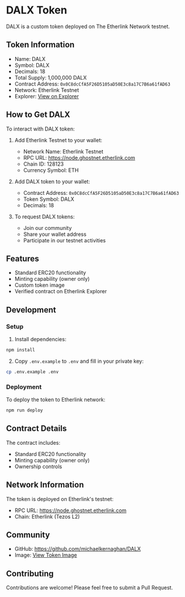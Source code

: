 # DALX Token

DALX is a custom token deployed on The Etherlink Network testnet.

## Token Information

- Name: DALX
- Symbol: DALX
- Decimals: 18
- Total Supply: 1,000,000 DALX
- Contract Address: `0x0C8dcCfA5F26D5105aD50E3c8a17C7B6a61fAD63`
- Network: Etherlink Testnet
- Explorer: [View on Explorer](https://testnet.explorer.etherlink.com/token/0x0C8dcCfA5F26D5105aD50E3c8a17C7B6a61fAD63)

## How to Get DALX

To interact with DALX token:

1. Add Etherlink Testnet to your wallet:
   - Network Name: Etherlink Testnet
   - RPC URL: https://node.ghostnet.etherlink.com
   - Chain ID: 128123
   - Currency Symbol: ETH

2. Add DALX token to your wallet:
   - Contract Address: `0x0C8dcCfA5F26D5105aD50E3c8a17C7B6a61fAD63`
   - Token Symbol: DALX
   - Decimals: 18

3. To request DALX tokens:
   - Join our community
   - Share your wallet address
   - Participate in our testnet activities

## Features

- Standard ERC20 functionality
- Minting capability (owner only)
- Custom token image
- Verified contract on Etherlink Explorer

## Development

### Setup

1. Install dependencies:
```bash
npm install
```

2. Copy `.env.example` to `.env` and fill in your private key:
```bash
cp .env.example .env
```

### Deployment

To deploy the token to Etherlink network:

```bash
npm run deploy
```

## Contract Details

The contract includes:
- Standard ERC20 functionality
- Minting capability (owner only)
- Ownership controls

## Network Information

The token is deployed on Etherlink's testnet:
- RPC URL: https://node.ghostnet.etherlink.com
- Chain: Etherlink (Tezos L2)

## Community

- GitHub: https://github.com/michaelkernaghan/DALX
- Image: [View Token Image](https://raw.githubusercontent.com/michaelkernaghan/DALX/main/assets/dalek.png)

## Contributing

Contributions are welcome! Please feel free to submit a Pull Request.
